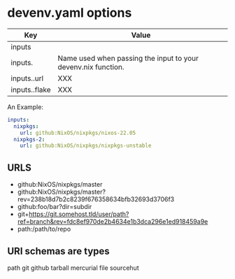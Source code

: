 # devenv.yaml options

| Key                        | Value                                                         |
| -------------------------- | ------------------------------------------------------------- |
| inputs                     |                                                               |
| inputs.<name>              | Name used when passing the input to your devenv.nix function. |
| inputs.<name>.url          | XXX                                                           |
| inputs.<name>.flake        | XXX                                                           |

An Example:

```yaml
inputs:
  nixpkgs:
    url: github:NixOS/nixpkgs/nixos-22.05
  nixpkgs-2:
    url: github:NixOS/nixpkgs/nixpkgs-unstable
```

## URLS

- github:NixOS/nixpkgs/master
- github:NixOS/nixpkgs/master?rev=238b18d7b2c8239f676358634bfb32693d3706f3
- github:foo/bar?dir=subdir
- git+https://git.somehost.tld/user/path?ref=branch&rev=fdc8ef970de2b4634e1b3dca296e1ed918459a9e
- path:/path/to/repo

## URI schemas are types

path
git
github
tarball
mercurial
file
sourcehut
